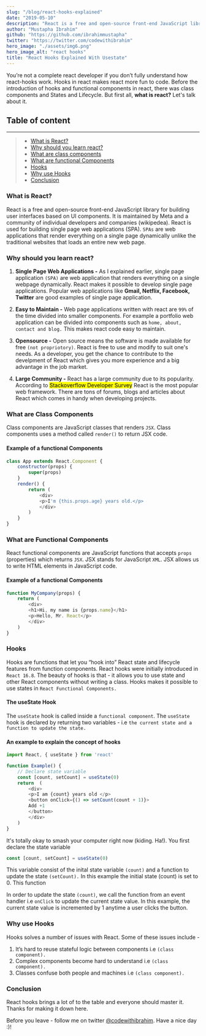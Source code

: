 ```yaml
---
slug: "/blog/react-hooks-explained"
date: "2019-05-10"
description: "React is a free and open-source front-end JavaScript library for building user interfaces based on UI components. It is maintained by Meta and a community of individual developers and companies"
author: "Mustapha Ibrahim"
github: "https://github.com/ibrahimmustapha"
twitter: "https://twitter.com/codewithibrahim"
hero_image: "./assets/img6.png"
hero_image_alt: "react hooks"
title: "React Hooks Explained With Usestate"
---
```


You’re not a complete react developer if you don’t fully understand how react-hooks work. Hooks in react makes react more fun to code. Before the introduction of hooks and functional components in react, there was class components and States and Lifecycle. But first all, **what is react?** Let's talk about it.

## Table of content
---
> - [What is React?](#header1)
> - [Why should you learn react? ](#header2) 
> - [What are class components](#header3) 
> - [What are functional Components](#header4)
> - [Hooks](#header5)
> - [Why use Hooks](#header6)
> - [Conclusion](#header7)

### What is React?
<div id='header1'/>

React is a free and open-source front-end JavaScript library for building user interfaces based on UI components. It is maintained by Meta and a community of individual developers and companies (wikipedea). React is used for building single page web applications (SPA). ``SPAs`` are web applications that render everything on a single page dynamically unlike the traditional websites that loads an entire new web page.

### Why should you learn react?
<div id='header2'/>

1. **Single Page Web Applications -** As I explained earlier, single page application ``(SPA)`` are web application that renders everything on a single webpage dynamically. React makes it possible to develop single page applications. Popular web applications like **Gmail, Netflix, Facebook, Twitter** are good examples of single page application.

2. **Easy to Maintain -** Web page applications written with react are ``99%`` of the time divided into smaller components. For example a portfolio web application can be divided into components such as ``home, about, contact and blog.`` This makes react code easy to maintain.

3. **Opensource -** Open source means the software is made available for free ``(not propriotory)``. React is free to use and modify to suit one's needs. As a developer, you get the chance to contribute to the develpment of React which gives you more experience and a big advantage in the job market. 

4. **Large Community -** React has a large community due to its popularity. According to <mark>Stackoverflow Developer Survey</mark> React is the most popular web framework. There are tons of forums, blogs and articles about React which comes in handy when developing projects. 

### What are Class Components
<div id='header3'/>

Class components are JavaScript classes that renders ``JSX``. Class components uses a method called ``render()`` to return JSX code.

#### Example of a functional Components
```js
class App extends React.Component {
    constructor(props) {
        super(props)
    }
    render() {
        return (
            <div>
            <p>I'm {this.props.age} years old.</p>
            </div>
        )
    }
}
```

### What are Functional Components
<div id='header4'/>

React functional components are JavaScript functions that accepts ``props`` (properties) which returns ``JSX``. JSX stands for JavaScript ``XML``. JSX allows us to write HTML elements in JavaScript code. 

#### Example of a functional Components
```js
function MyCompany(props) {
    return (
        <div>
        <h1>Hi, my name is {props.name}</h1>
        <p>Hello, Mr. React</p>
        </div>
    )
}
```

### Hooks
<div id='header5'/>

Hooks are functions that let you “hook into” React state and lifecycle features from function components. React hooks were initially introduced in ``React 16.8``. The beauty of hooks is that - it allows you to use state and other React components without writing a class. Hooks makes it possible to use states in ``React Functional Components.``

#### The useState Hook
The ``useState`` hook is called inside a ``functional component``. The ``useState`` hook is declared by returning two variables - i.e ``the current state and a function to update the state.`` 

#### An example to explain the concept of hooks 
```js
import React, { useState } from 'react'

function Example() {
    // Declare state variable
    const [count, setCount] = useState(0)
    return  (
        <div>
        <p>I am {count} years old </p>
        <button onClick={() => setCount(count + 1)}>
        Add +1
        </button>
        </div>
    )
}
```
It's totally okay to smash your computer right now (kiding. Ha!). You first declare the state variable 
```js
const [count, setCount] = useState(0)
```
This variable consist of the inital state variable ``(count)`` and a function to update the state ``(setCount).`` In this example the initial state (count) is set to 0. This function

In order to update the state ``(count)``, we call the function from an event handler i.e ``onClick`` to update the current state value. In this example, the current state value is incremented by 1 anytime a user clicks the button. 

### Why use Hooks
<div id='header6'/>

Hooks solves a number of issues with React. Some of these issues include -

1. It’s hard to reuse stateful logic between components i.e ``(class component).``
2. Complex components become hard to understand i.e ``(class component).``
3. Classes confuse both people and machines i.e ``(class component).``

### Conclusion
<div id='header7'/>

React hooks brings a lot of to the table and everyone should master it. Thanks for making it down here. 

Before you leave - follow me on twitter [@codewithibrahim](https://twitter.com/codewithibrahim). Have a nice day :)!